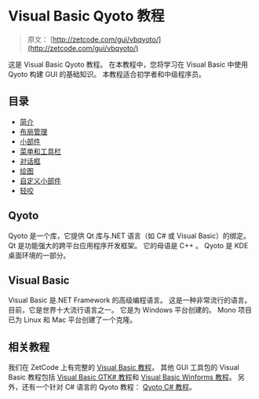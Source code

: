 # Visual Basic Qyoto 教程

> 原文： [http://zetcode.com/gui/vbqyoto/](http://zetcode.com/gui/vbqyoto/)

这是 Visual Basic Qyoto 教程。 在本教程中，您将学习在 Visual Basic 中使用 Qyoto 构建 GUI 的基础知识。 本教程适合初学者和中级程序员。

## 目录



*   [简介](introduction/)
*   [布局管理](layoutmanagement/)
*   [小部件](widgets/)
*   [菜单和工具栏](menustoolbars/)
*   [对话框](dialogs/)
*   [绘图](painting/)
*   [自定义小部件](customwidget/)
*   [轻咬](nibbles/)



## Qyoto

Qyoto 是一个库，它提供 Qt 库与.NET 语言（如 C# 或 Visual Basic）的绑定。 Qt 是功能强大的跨平台应用程序开发框架。 它的母语是 C++ 。 Qyoto 是 KDE 桌面环境的一部分。

## Visual Basic

Visual Basic 是.NET Framework 的高级编程语言。 这是一种非常流行的语言。 目前，它是世界十大流行语言之一。 它是为 Windows 平台创建的。 Mono 项目已为 Linux 和 Mac 平台创建了一个克隆。

## 相关教程

我们在 ZetCode 上有完整的 [Visual Basic 教程](/lang/visualbasic/)。 其他 GUI 工具包的 Visual Basic 教程包括 [Visual Basic GTK# 教程](/gui/vbgtk/)和 [Visual Basic Winforms 教程](/tutorials/visualbasicwinformstutorial/)。 另外，还有一个针对 C# 语言的 Qyoto 教程： [Qyoto C# 教程](/gui/csharpqyoto/)。